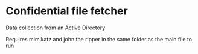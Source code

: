 # Confidential file fetcher
Data collection from an Αctive Directory

Requires mimikatz and john the ripper in the same folder as the main file to run
